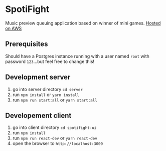 # SpotiFight

Music preview queuing application based on winner of mini games.
[Hosted on AWS](http://spotifight.us)

## Prerequisites 
Should have a Postgres instance running with a user named `root` with password `123`...but feel free to change this!

## Development server

1. go into server directory `cd server`
2. run `npm install` or `yarn install`
3. run `npm run start:all` or `yarn start:all`

## Developement client

1. go into client directory `cd spotifight-ui`
2. run `npm install`
3. run `npm run react-dev` or `yarn react-dev`
4. open the browser to `http://localhost:3000`
